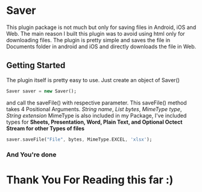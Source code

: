 # Saver

This plugin package is not much but only for saving files in Android, iOS and Web.
The main reason I built this plugin was to avoid using html only for downloading files.
The plugin is pretty simple and saves the file in Documents folder in android and iOS
and directly downloads the file in Web.

## Getting Started

The plugin itself is pretty easy to use.
Just create an object of Saver()

```dart
Saver saver = new Saver();
```

and call the saveFile() with respective parameter.
This saveFile() method takes 4 Positional Arguments.
_String name_, _List<dynamic> bytes_, _MimeType type_, _String extension_
MimeType is also included in my Package, I've included types for **Sheets, Presentation, Word, Plain Text, and Optional Octect Stream for other Types of files** 


```dart
saver.saveFile("File", bytes, MimeType.EXCEL, 'xlsx');
```

### And You're done

# Thank You For Reading this far :)